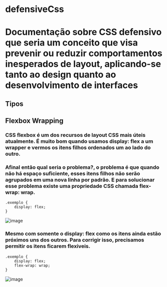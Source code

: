 # defensiveCss

# Documentação sobre CSS defensivo que seria um conceito que visa prevenir ou reduzir comportamentos inesperados de layout, aplicando-se tanto ao design quanto ao desenvolvimento de interfaces

## Tipos

## Flexbox Wrapping

### CSS flexbox é um dos recursos de layout CSS mais úteis atualmente. É muito bom quando usamos display: flex a um wrapper e vermos os itens filhos ordenados um ao lado do outro.

### Afinal então qual seria o problema?, o problema é que quando não há espaço suficiente, esses itens filhos não serão agrupados em uma nova linha por padrão. E para solucionar esse problema existe uma propriedade CSS chamada flex-wrap: wrap.

    .exemplo {
        display: flex;
    }

![image](https://github.com/BiancaTeodoroU/defensiveCss/assets/101062400/6375d879-68c6-468a-a96c-76b1fc7983c9)

### Mesmo com somente o display: flex como os itens ainda estão próximos uns dos outros. Para corrigir isso, precisamos permitir os itens ficarem flexiveis.

    .exemplo {
        display: flex;
        flex-wrap: wrap;
    }

![image](https://github.com/BiancaTeodoroU/defensiveCss/assets/101062400/792d836e-872a-42d4-af76-baf1593b09b0)
